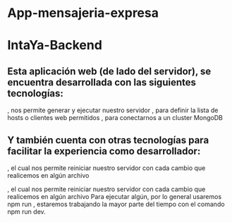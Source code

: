 # App-mensajeria-expresa
# IntaYa-Backend

## Esta aplicación web (de lado del servidor), se encuentra desarrollada con las siguientes tecnologías:
<express>, nos permite generar y ejecutar nuestro servidor
<cors>, para definir la lista de hosts o clientes web permitidos
<mongoose>, para conectarnos a un cluster MongoDB


## Y también cuenta con otras tecnologías para facilitar la experiencia como desarrollador:

<nodemon>, el cual nos permite reiniciar nuestro servidor con cada cambio que realicemos en algún archivo

<nodemon>, el cual nos permite reiniciar nuestro servidor con cada cambio que realicemos en algún archivo
Para ejecutar algún, por lo general usaremos npm run <comando>, estaremos trabajando la mayor parte del tiempo con el comando npm run dev.